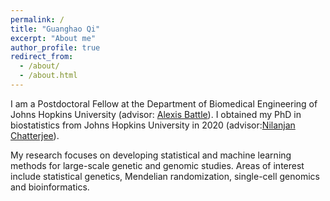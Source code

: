 ```yaml
---
permalink: /
title: "Guanghao Qi"
excerpt: "About me"
author_profile: true
redirect_from: 
  - /about/
  - /about.html
---
```


I am a Postdoctoral Fellow at the Department of Biomedical Engineering of Johns Hopkins University (advisor: [Alexis Battle](https://battlelab.jhu.edu/)). I obtained my PhD in biostatistics from Johns Hopkins University in 2020 (advisor:[Nilanjan Chatterjee](https://nilanjanchatterjee.org/)).

My research focuses on developing statistical and machine learning methods for large-scale genetic and genomic studies. Areas of interest include statistical genetics, Mendelian randomization, single-cell genomics and bioinformatics.
